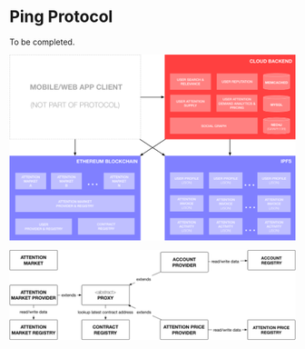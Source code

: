 # Ping Protocol

To be completed.

![Protocol Architecture](images/protocol_architecture.png)

![Protocol Contracts](images/protocol_contracts.png)